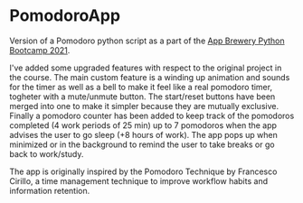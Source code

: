 # PomodoroApp
Version of a Pomodoro python script as a part of the [App Brewery Python Bootcamp 2021](https://www.udemy.com/course/100-days-of-code/).

I've added some upgraded features with respect to the original project in the course.
The main custom feature is a winding up animation and sounds for the timer as well as a bell to
make it feel like a real pomodoro timer, togheter with a mute/unmute button. The start/reset buttons have been merged into one to make it simpler because they are mutually exclusive. Finally a pomodoro counter has been added to keep track of the pomodoros completed (4 work periods of 25 min) up to 7 pomodoros when the app advises the user to go sleep (+8 hours of work). The app pops up when minimized or in the background to remind the user to take breaks or go back to work/study.

The app is originally inspired by the Pomodoro Technique by Francesco Cirillo, a time management technique to improve workflow habits and information retention. 
